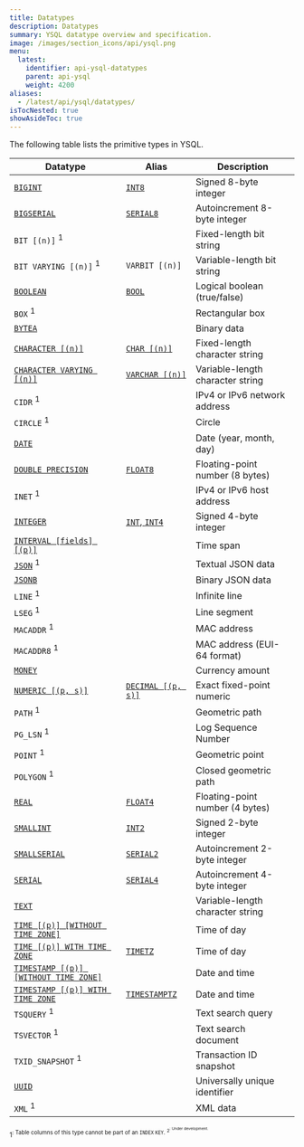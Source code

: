 ```yaml
---
title: Datatypes
description: Datatypes
summary: YSQL datatype overview and specification.
image: /images/section_icons/api/ysql.png
menu:
  latest:
    identifier: api-ysql-datatypes
    parent: api-ysql
    weight: 4200
aliases:
  - /latest/api/ysql/datatypes/
isTocNested: true
showAsideToc: true
---
```


The following table lists the primitive types in YSQL.

| Datatype | Alias | Description |
|----------|-------|-------------|
| [`BIGINT`](type_numeric) | [`INT8`](type_numeric) | Signed 8-byte integer |
| [`BIGSERIAL`](type_serial) | [`SERIAL8`](type_serial) | Autoincrement 8-byte integer |
| `BIT [(n)]` <sup>1<sup> | | Fixed-length bit string |
| `BIT VARYING [(n)]` <sup>1<sup> | `VARBIT [(n)]` | Variable-length bit string |
| [`BOOLEAN`](type_bool) | [`BOOL`](type_bool) | Logical boolean (true/false) |
| `BOX` <sup>1<sup> | | Rectangular box |
| [`BYTEA`](type_binary) | | Binary data |
| [`CHARACTER [(n)]`](type_character) | [`CHAR [(n)]`](type_character) | Fixed-length character string |
| [`CHARACTER VARYING [(n)]`](type_character) | [`VARCHAR [(n)]`](type_character) | Variable-length character string |
| `CIDR` <sup>1<sup> | | IPv4 or IPv6 network address |
| `CIRCLE` <sup>1<sup> | | Circle |
| [`DATE`](type_datetime) | | Date (year, month, day) |
| [`DOUBLE PRECISION`](type_numeric) | [`FLOAT8`](type_numeric) | Floating-point number (8 bytes) |
| `INET` <sup>1<sup> | | IPv4 or IPv6 host address |
| [`INTEGER`](type_numeric) | [`INT`, `INT4`](type_numeric) | Signed 4-byte integer |
| [`INTERVAL [fields] [(p)]`](type_datetime) | | Time span |
| [`JSON`](type_json) <sup>1<sup> | | Textual JSON data |
| [`JSONB`](type_json) | | Binary JSON data |
| `LINE` <sup>1<sup> | | Infinite line |
| `LSEG` <sup>1<sup> | | Line segment |
| `MACADDR` <sup>1<sup> | | MAC address |
| `MACADDR8` <sup>1<sup> | | MAC address (EUI-64 format) |
| [`MONEY`](type_money) | | Currency amount |
| [`NUMERIC [(p, s)]`](type_numeric) | [`DECIMAL [(p, s)]`](type_numeric) | Exact fixed-point numeric |
| `PATH` <sup>1<sup> | | Geometric path |
| `PG_LSN` <sup>1<sup> | | Log Sequence Number |
| `POINT` <sup>1<sup> | | Geometric point |
| `POLYGON` <sup>1<sup> | | Closed geometric path |
| [`REAL`](type_numeric) | [`FLOAT4`](type_numeric) | Floating-point number (4 bytes) |
| [`SMALLINT`](type_numeric) | [`INT2`](type_numeric) | Signed 2-byte integer |
| [`SMALLSERIAL`](type_serial) | [`SERIAL2`](type_serial) | Autoincrement 2-byte integer |
| [`SERIAL`](type_serial) | [`SERIAL4`](type_serial) | Autoincrement 4-byte integer |
| [`TEXT`](type_character) | | Variable-length character string |
| [`TIME [(p)] [WITHOUT TIME ZONE]`](type_datetime) | | Time of day |
| [`TIME [(p)] WITH TIME ZONE`](type_datetime) | [`TIMETZ`](type_datetime) | Time of day |
| [`TIMESTAMP [(p)] [WITHOUT TIME ZONE]`](type_datetime) | | Date and time |
| [`TIMESTAMP [(p)] WITH TIME ZONE`](type_datetime) | [`TIMESTAMPTZ`](type_datetime) | Date and time |
| `TSQUERY` <sup>1<sup> | | Text search query |
| `TSVECTOR` <sup>1<sup> | | Text search document |
| `TXID_SNAPSHOT` <sup>1<sup> | | Transaction ID snapshot |
| [`UUID`](type_uuid) | | Universally unique identifier |
| `XML` <sup>1<sup> | | XML data |

<sup>1<sup>: Table columns of this type cannot be part of an `INDEX` `KEY`.
<sup>2<sup>: Under development.
